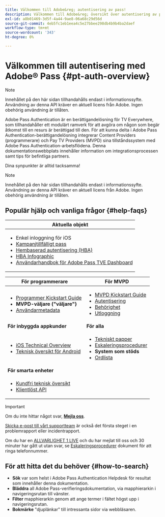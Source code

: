 ```yaml
---
title: Välkommen till Adobe&reg; autentisering av pass!
description: Välkommen till Adobe&reg; översikt över autentisering av pass
exl-id: a8b01469-3d5f-4a44-9ae8-06a68c29d56d
source-git-commit: 4eb5fc1eb1eea4c5e27bbee298db4b9b4ba2daef
workflow-type: tm+mt
source-wordcount: '343'
ht-degree: 0%

---
```


# Välkommen till autentisering med Adobe® Pass {#pt-auth-overview}

>[!NOTE]
>
>Innehållet på den här sidan tillhandahålls endast i informationssyfte. Användning av denna API kräver en aktuell licens från Adobe. Ingen obehörig användning är tillåten.

Adobe Pass Authentication är en berättigandelösning för TV Everywhere, som tillhandahåller ett modulärt ramverk för att avgöra om någon som begär åtkomst till en resurs är berättigad till den. För att kunna delta i Adobe Pass Authentication-berättigandelösning integrerar Content Providers (programmerare) och Pay TV Providers (MVPD) sina tillståndssystem med Adobe Pass Authentication-arbetsflödena. Denna dokumentationswebbplats innehåller information om integrationsprocessen samt tips för befintliga partners.

Dina synpunkter är alltid tacksamma!

>[!NOTE]
>
>Innehållet på den här sidan tillhandahålls endast i informationssyfte. Användning av denna API kräver en aktuell licens från Adobe. Ingen obehörig användning är tillåten.

## Populär hjälp och vanliga frågor {#help-faqs}

| **Aktuella objekt** |
|-|
| <ul><li>Enkel inloggning för iOS</li><li>[Kampanjtillfälligt pass](/help/authentication/promotional-temp-pass.md)</li><li>[Hembaserad autentisering (HBA)](/help/authentication/home-based-authn-tve.md)</li><li>[HBA Infographic](https://dzf8vqv24eqhg.cloudfront.net/userfiles/258/326/ckfinder/files/AdobeNewsletterHBA.pdf)</li><li>[Användarhandbok för Adobe Pass TVE Dashboard](/help/authentication/tve-dashboard-user-guide.md)</li></ul> |

| **För programmerare** | **För MVPD** |
|------------------------------------------------------------------------------|-------------------------------------------------------------------------------------------------|
| <ul><li>[Programmer Kickstart Guide](/help/authentication/programmer-kickstart-guide.md)</li><li>**MVPD-väljare (&quot;väljare&quot;)**</li><li>[Användarmetadata](/help/authentication/user-metadata.md)</li></ul> | <ul><li>[MVPD Kickstart Guide](/help/authentication/mvpd-kickstart-guide.md)</li><li>[Autentisering](/help/authentication/authn-usecase.md)</li><li>[Behörighet](/help/authentication/authz-usecase.md)</li><li>[Utloggning](/help/authentication/usecase-mvpd-logout.md)</li></ul> |
| **För inbyggda appkunder** | **För alla** |
| <ul><li>[iOS Technical Overview](/help/authentication/iostvos-sdk-overview.md)</li><li>[Teknisk översikt för Android](/help/authentication/android-sdk-overview.md)</li></ul> | <ul><li>[Tekniskt papper](/help/authentication/technical-paper.md)</li><li>[Eskaleringsprocedurer](/help/authentication/escalation-procedures.md)</li><li>**System som stöds**</li><li>[Ordlista](/help/authentication/glossary.md)</li></ul> |
| **För smarta enheter** | |
| <ul><li>[Kundfri teknisk översikt](/help/authentication/rest-api-overview.md)</li><li>[Klientlöst API](/help/authentication/rest-api-reference.md)</li></ul> | |

>[!IMPORTANT]
>
>Om du inte hittar något svar, [**Mejla oss**](mailto:tve-support@adobe.com).
>
>[Skicka e-post till vårt supportteam](mailto:tve-support@adobe.com) är också det första steget i en problemrapport eller incidentrapport.
>
>Om du har en [ALLVARLIGHET 1 LIVE](/help/authentication/escalation-procedures.md) och du har mejlat till oss och 30 minuter har gått ut utan svar, se [Eskaleringsprocedurer](/help/authentication/escalation-procedures.md) dokument för att ringa telefonnummer.
>


## För att hitta det du behöver {#how-to-search}

* **Sök** var som helst i Adobe Pass Authentication Helpdesk för resultat som innehåller denna dokumentation.
* **Bläddra** all Adobe Pass-verifieringsdokumentation, via mapphierarkin i navigeringsrutan till vänster.
* **Filter** mapphierarkin genom att ange termer i fältet högst upp i navigeringsrutan.
* **Bokmärke** &quot;djuplänkar&quot; till intressanta sidor via webbläsaren.
